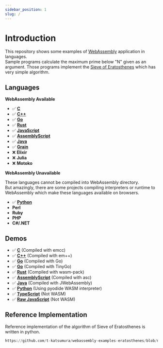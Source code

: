 ```yaml
---
sidebar_position: 1
slug: /
---
```


# Introduction

This repository shows some examples of [WebAssembly](https://webassembly.org/) application in languages.  
Sample programs calculate the maximum prime below "N" given as an argument. Those programs implement the [Sieve of Eratosthenes](https://en.wikipedia.org/wiki/Sieve_of_Eratosthenes) which has very simple algorithm.

## Languages

**WebAssembly Available**

-   ✅ [**C**](/category/c)
-   ✅ [**C++**](/category/c-1)
-   ✅ [**Go**](/category/go)
-   ✅ [**Rust**](/category/rust)
-   ✅ [**JavaScript**](/category/javascript)
-   ✅ [**AssemblyScript**](/category/assemblyscript)
-   ✅ [**Java**](https://github.com/t-katsumura/webassembly-examples-eratosthenes/tree/main/java-jwebassembly)
-   ✅ [**Grain**](https://github.com/t-katsumura/webassembly-examples-eratosthenes/tree/main/grain)
-   ❌ **Elixir**
-   ❌ **Julia**
-   ❌ **Motoko**

**WebAssembly Unavailable**

These languages cannot be compiled into WebAssembly directory.  
But amazingly, there are some projects compiling interpreters or runtime to WebAssembly which make these languages available on browsers.

-   ✅ [**Python**](https://github.com/t-katsumura/webassembly-examples-eratosthenes/tree/main/python)
-   **Perl**
-   **Ruby**
-   **PHP**
-   **C#/.NET**

## Demos

-   ✅ [**C**](pathname:///webassembly-examples-eratosthenes/demos/c/) (Compiled with emcc)
-   ✅ [**C++**](pathname:///webassembly-examples-eratosthenes/demos/cpp/) (Compiled with em++)
-   ✅ [**Go**](pathname:///webassembly-examples-eratosthenes/demos/go/) (Compiled with Go)
-   ✅ [**Go**](pathname:///webassembly-examples-eratosthenes/demos/tinygo/) (Compiled with TinyGo)
-   ✅ [**Rust**](pathname:///webassembly-examples-eratosthenes/demos/rust/) (Compiled with wasm-pack)
-   ✅ [**AssemblyScript**](pathname:///webassembly-examples-eratosthenes/demos/assemblyscript/) (Compiled with asc)
-   ✅ [**Java**](pathname:///webassembly-examples-eratosthenes/demos/java-jwebassembly/) (Compiled with JWebAssembly)
-   ✅ [**Python**](pathname:///webassembly-examples-eratosthenes/demos/python/) (Using pyodide WASM interpreter)
-   ✅ [**TypeScript**](pathname:///webassembly-examples-eratosthenes/demos/typescript/) (Not WASM)
-   ✅ [**Raw JavaScript**](pathname:///webassembly-examples-eratosthenes/demos/raw-javascript/) (Not WASM)

## Reference Implementation

Reference implementation of the algorithm of Sieve of Eratosthenes is written in python.

```python reference
https://github.com/t-katsumura/webassembly-examples-eratosthenes/blob/main/python/prime.py
```
